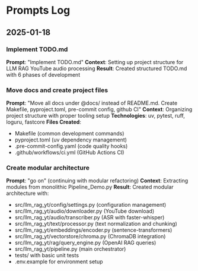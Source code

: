 # Prompts Log

## 2025-01-18

### Implement TODO.md
**Prompt**: "Implement TODO.md"
**Context**: Setting up project structure for LLM RAG YouTube audio processing
**Result**: Created structured TODO.md with 6 phases of development

### Move docs and create project files
**Prompt**: "Move all docs under @docs/ instead of README.md. Create Makefile, pyproject.toml, pre-commit config, github CI"
**Context**: Organizing project structure with proper tooling setup
**Technologies**: uv, pytest, ruff, loguru, fastcore
**Files Created**: 
- Makefile (common development commands)
- pyproject.toml (uv dependency management)
- .pre-commit-config.yaml (code quality hooks)
- .github/workflows/ci.yml (GitHub Actions CI)

### Create modular architecture
**Prompt**: "go on" (continuing with modular refactoring)
**Context**: Extracting modules from monolithic Pipeline_Demo.py
**Result**: Created modular architecture with:
- src/llm_rag_yt/config/settings.py (configuration management)
- src/llm_rag_yt/audio/downloader.py (YouTube download)
- src/llm_rag_yt/audio/transcriber.py (ASR with faster-whisper)
- src/llm_rag_yt/text/processor.py (text normalization and chunking)
- src/llm_rag_yt/embeddings/encoder.py (sentence-transformers)
- src/llm_rag_yt/vectorstore/chroma.py (ChromaDB integration)
- src/llm_rag_yt/rag/query_engine.py (OpenAI RAG queries)
- src/llm_rag_yt/pipeline.py (main orchestrator)
- tests/ with basic unit tests
- .env.example for environment setup